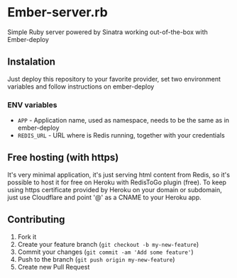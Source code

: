 # Ember-server.rb

Simple Ruby server powered by Sinatra working out-of-the-box with Ember-deploy

## Instalation

Just deploy this repository to your favorite provider, set two environment variables and follow instructions on ember-deploy

### ENV variables

* `APP` - Application name, used as namespace, needs to be the same as in ember-deploy
* `REDIS_URL` - URL where is Redis running, together with your credentials

## Free hosting (with https)

It's very minimal application, it's just serving html content from Redis, so it's possible to host it for free on Heroku with RedisToGo plugin (free). To keep using https certificate provided by Heroku on your domain or subdomain, just use Cloudflare and point '@' as a CNAME to your Heroku app.

## Contributing

1. Fork it
2. Create your feature branch (`git checkout -b my-new-feature`)
3. Commit your changes (`git commit -am 'Add some feature'`)
4. Push to the branch (`git push origin my-new-feature`)
5. Create new Pull Request